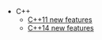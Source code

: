 <!-- _sidebar.md -->

- C++
  - [C++11 new features](/docs/c++/11features.md) <!--注意这里是相对路径-->
  - [C++14 new features](/docs/c++/14features.md)

